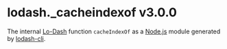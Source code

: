 # lodash._cacheindexof v3.0.0

The internal [Lo-Dash](https://lodash.com/) function `cacheIndexOf` as a [Node.js](http://nodejs.org/) module generated by [lodash-cli](https://www.npmjs.com/package/lodash-cli).

